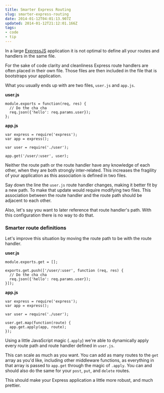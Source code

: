 ```yaml
---
title: Smarter Express Routing
slug: smarter-express-routing
date: 2014-01-12T04:01:13.907Z
updated: 2014-01-12T21:12:01.166Z
tags:
- code
- tip
---
```


In a large [ExpressJS](http://expressjs.com/) application it is not optimal to define all your routes and handlers in the same file.

For the sake of code clarity and cleanliness  Express route handlers are often placed in their own file.  Those files are then included in the file that is bootstraps your application.

What you usually ends up with are two files, `user.js` and `app.js`.

**user.js**
```
module.exports = function(req, res) {
  // Do the cha cha
  req.json({'hello': req.params.user});
};
```

**app.js**
```
var express = require('express');
var app = express();

var user = require('./user');

app.get('/user/:user', user);
```

Neither the route path or the route handler have any knowledge of each other, when they are both strongly inter-related.  This increases the fragility of your application as this association is defined in two files.

Say down the line the `user.js` route handler changes, making it better fit by a new path.  To make that update would require modifying two files.  This association between the route handler and the route path should be adjacent to each other.

Also, let's say you want to later reference that route handler's path.  With this configuration there is no way to do that.

### Smarter route definitions

Let's improve this situation by moving the route path to be with the route handler.

**user.js**
```
module.exports.get = [];

exports.get.push(['/user/:user', function (req, res) {
  // Do the cha cha
  req.json({'hello': req.params.user});
}]);
```

**app.js**
```
var express = require('express');
var app = express();

var user = require('./user');

user.get.map(function(route) {
  app.get.apply(app, route);
});
```

Using a little JavaScript magic (`.apply`) we're able to dynamically apply every route path and route handler defined in `user.js`.

This can scale as much as you want.  You can add as many routes to the `get` array as you'd like, including other middleware functions, as everything in that array is passed to `app.get` through the magic of `.apply`.  You can and should also do the same for your `post`, `put`, and `delete` routes.

This should make your Express application a little more robust, and much prettier.
